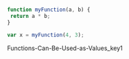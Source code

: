 ```javascript

function myFunction(a, b) {
 return a * b;
}

var x = myFunction(4, 3);

```

Functions-Can-Be-Used-as-Values_key1

